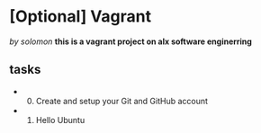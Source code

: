 # [Optional] Vagrant #
*by solomon*
**this is a vagrant project on alx software enginerring**
## tasks ##
- 0. Create and setup your Git and GitHub account
- 1. Hello Ubuntu
